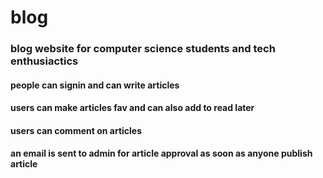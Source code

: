 # blog
### blog website for computer science students and tech enthusiactics
#### people can signin and can write articles
#### users can make articles fav and can also add to read later
#### users can comment on articles
#### an email is sent to admin for article approval as soon as anyone publish article
